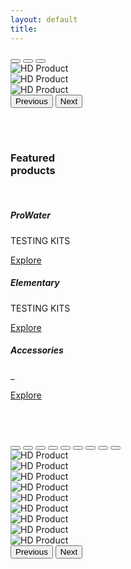 ```yaml
---
layout: default
title: 
---
```


<div id="carouselExampleIndicators" class="carousel slide" data-bs-ride="carousel">
  <div class="carousel-indicators">
    <button type="button" data-bs-target="#carouselExampleIndicators" data-bs-slide-to="0" class="active" aria-current="true" aria-label="Slide 1"></button>
    <button type="button" data-bs-target="#carouselExampleIndicators" data-bs-slide-to="1" aria-label="Slide 2"></button>
    <button type="button" data-bs-target="#carouselExampleIndicators" data-bs-slide-to="2" aria-label="Slide 3"></button>
  </div>
  <div class="carousel-inner">
    <div class="carousel-item active">
      <img src="{{ site.baseurl }}images/assets/home_slider_1.png" class="d-block w-100" alt="HD Product">
    </div>
    <div class="carousel-item">
      <img src="{{ site.baseurl }}images/assets/home_slider_2.png" class="d-block w-100" alt="HD Product">
    </div>
    <div class="carousel-item">
      <img src="{{ site.baseurl }}images/assets/home_slider_3.png" class="d-block w-100" alt="HD Product">
    </div>
  </div>
  <button class="carousel-control-prev" type="button" data-bs-target="#carouselExampleIndicators" data-bs-slide="prev">
    <span class="carousel-control-prev-icon" aria-hidden="true"></span>
    <span class="visually-hidden">Previous</span>
  </button>
  <button class="carousel-control-next" type="button" data-bs-target="#carouselExampleIndicators" data-bs-slide="next">
    <span class="carousel-control-next-icon" aria-hidden="true"></span>
    <span class="visually-hidden">Next</span>
  </button>
</div>

<br><br>

### Featured <br>    products  

<br>

<div class="row">
  <div class="col-md-4">
    <div class="card text-center card1">
      <div class="card-body">
        <h5 class="card-title"><strong>ProWater</strong></h5>
        <p class="card-text">TESTING KITS</p>
        <a class="btn btn-primary" href="https://shreyas815.wixsite.com/hueristic/prowater-testing-products">Explore</a>
      </div>
    </div>
  </div>
  <div class="col-md-4">
    <div class="card text-center card2">
      <div class="card-body">
        <h5 class="card-title"><strong>Elementary</strong></h5>
        <p class="card-text">TESTING KITS</p>
        <a class="btn btn-primary" href="https://shreyas815.wixsite.com/hueristic/copy-of-prosoil">Explore</a>
      </div>
    </div>
  </div>
  <div class="col-md-4">
    <div class="card text-center card3">
      <div class="card-body">
        <h5 class="card-title"><strong>Accessories</strong></h5>
        <p class="card-text">_</p>
        <a class="btn btn-primary" href="https://shreyas815.wixsite.com/hueristic/copy-of-elementary">Explore</a>
      </div>
    </div>
  </div>
</div>

<br><br>

<div id="carouselExampleIndicators" class="carousel slide" data-bs-ride="carousel">
  <div class="carousel-indicators">
    <button type="button" data-bs-target="#carouselExampleIndicators" data-bs-slide-to="0" class="active" aria-current="true" aria-label="Slide 1"></button>
    <button type="button" data-bs-target="#carouselExampleIndicators" data-bs-slide-to="1" aria-label="Slide 2"></button>
    <button type="button" data-bs-target="#carouselExampleIndicators" data-bs-slide-to="2" aria-label="Slide 3"></button>
    <button type="button" data-bs-target="#carouselExampleIndicators" data-bs-slide-to="3" aria-label="Slide 4"></button>
    <button type="button" data-bs-target="#carouselExampleIndicators" data-bs-slide-to="4" aria-label="Slide 5"></button>
    <button type="button" data-bs-target="#carouselExampleIndicators" data-bs-slide-to="5" aria-label="Slide 6"></button>
    <button type="button" data-bs-target="#carouselExampleIndicators" data-bs-slide-to="6" aria-label="Slide 7"></button>
    <button type="button" data-bs-target="#carouselExampleIndicators" data-bs-slide-to="7" aria-label="Slide 8"></button>
    <button type="button" data-bs-target="#carouselExampleIndicators" data-bs-slide-to="8" aria-label="Slide 9"></button>
  </div>
  <div class="carousel-inner">
    <div class="carousel-item active">
      <img src="{{ site.baseurl }}images/assets/index_slider_1.png" class="d-block w-100" alt="HD Product">
    </div>
    <div class="carousel-item">
      <img src="{{ site.baseurl }}images/assets/index_slider_2.png" class="d-block w-100" alt="HD Product">
    </div>
    <div class="carousel-item">
      <img src="{{ site.baseurl }}images/assets/index_slider_3.png" class="d-block w-100" alt="HD Product">
    </div>
     <div class="carousel-item">
      <img src="{{ site.baseurl }}images/assets/index_slider_4.png" class="d-block w-100" alt="HD Product">
    </div>
     <div class="carousel-item">
      <img src="{{ site.baseurl }}images/assets/index_slider_5.png" class="d-block w-100" alt="HD Product">
    </div>
     <div class="carousel-item">
      <img src="{{ site.baseurl }}images/assets/index_slider_6.png" class="d-block w-100" alt="HD Product">
    </div>
     <div class="carousel-item">
      <img src="{{ site.baseurl }}images/assets/index_slider_7.png" class="d-block w-100" alt="HD Product">
    </div>
     <div class="carousel-item">
      <img src="{{ site.baseurl }}images/assets/index_slider_8.png" class="d-block w-100" alt="HD Product">
    </div>
     <div class="carousel-item">
      <img src="{{ site.baseurl }}images/assets/index_slider_9.png" class="d-block w-100" alt="HD Product">
    </div>
  </div>
  <button class="carousel-control-prev" type="button" data-bs-target="#carouselExampleIndicators" data-bs-slide="prev">
    <span class="carousel-control-prev-icon" aria-hidden="true"></span>
    <span class="visually-hidden">Previous</span>
  </button>
  <button class="carousel-control-next" type="button" data-bs-target="#carouselExampleIndicators" data-bs-slide="next">
    <span class="carousel-control-next-icon" aria-hidden="true"></span>
    <span class="visually-hidden">Next</span>
  </button>
</div>


